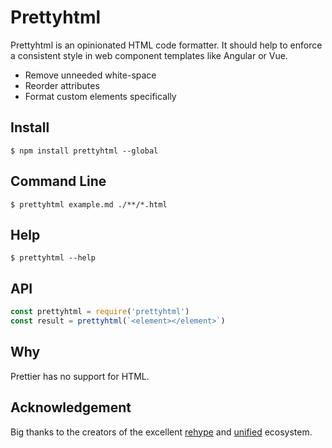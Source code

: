 # Prettyhtml

Prettyhtml is an opinionated HTML code formatter. It should help to enforce a consistent style in web component templates like Angular or Vue.

- Remove unneeded white-space
- Reorder attributes
- Format custom elements specifically

## Install

```
$ npm install prettyhtml --global
```

## Command Line

```
$ prettyhtml example.md ./**/*.html
```

## Help

```
$ prettyhtml --help
```

## API

```js
const prettyhtml = require('prettyhtml')
const result = prettyhtml(`<element></element>`)
```

## Why

Prettier has no support for HTML.


## Acknowledgement

Big thanks to the creators of the excellent [rehype](https://github.com/rehypejs/rehype) and [unified](https://github.com/unifiedjs/unified) ecosystem.
